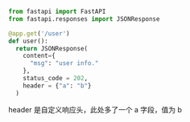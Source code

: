 ``` python
from fastapi import FastAPI
from fastapi.responses import JSONResponse

@app.get('/user')
def user():
  return JSONResponse(
    content={
      "msg": "user info."
    },
    status_code = 202,
    header = {"a": "b"}
  )
```

header 是自定义响应头，此处多了一个 a 字段，值为 b